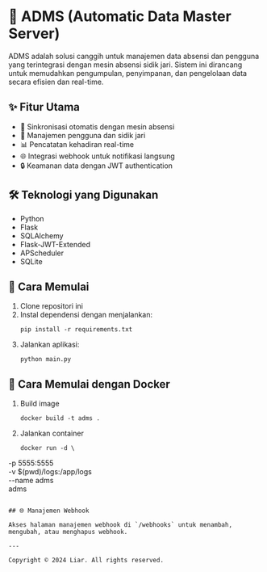 # 🚀 ADMS (Automatic Data Master Server)

ADMS adalah solusi canggih untuk manajemen data absensi dan pengguna yang terintegrasi dengan mesin absensi sidik jari. Sistem ini dirancang untuk memudahkan pengumpulan, penyimpanan, dan pengelolaan data secara efisien dan real-time.

## ✨ Fitur Utama

- 🔄 Sinkronisasi otomatis dengan mesin absensi
- 👥 Manajemen pengguna dan sidik jari
- 📊 Pencatatan kehadiran real-time
- 🌐 Integrasi webhook untuk notifikasi langsung
- 🔒 Keamanan data dengan JWT authentication

## 🛠️ Teknologi yang Digunakan

- Python
- Flask
- SQLAlchemy
- Flask-JWT-Extended
- APScheduler
- SQLite

## 🚀 Cara Memulai

1. Clone repositori ini
2. Instal dependensi dengan menjalankan:
   ```
   pip install -r requirements.txt
   ```
3. Jalankan aplikasi:
   ```
   python main.py
   ```

## 🐳 Cara Memulai dengan Docker

1. Build image
   ```
   docker build -t adms .
   ```
2. Jalankan container
   ```
   docker run -d \
  -p 5555:5555 \
  -v $(pwd)/logs:/app/logs \
  --name adms \
  adms
   ```

## 🌐 Manajemen Webhook

Akses halaman manajemen webhook di `/webhooks` untuk menambah, mengubah, atau menghapus webhook.

---

Copyright © 2024 Liar. All rights reserved.
